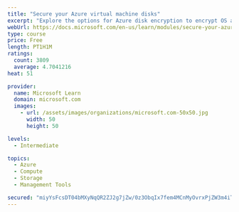 ```yaml
---
title: "Secure your Azure virtual machine disks"
excerpt: "Explore the options for Azure disk encryption to encrypt OS and data disks on existing and new virtual machines."
webUrl: https://docs.microsoft.com/en-us/learn/modules/secure-your-azure-virtual-machine-disks/
type: course
price: Free
length: PT1H1M
ratings:
  count: 3809
  average: 4.7041216
heat: 51

provider:
  name: Microsoft Learn
  domain: microsoft.com
  images:
    - url: /assets/images/organizations/microsoft.com-50x50.jpg
      width: 50
      height: 50

levels:
  - Intermediate

topics:
  - Azure
  - Compute
  - Storage
  - Management Tools

secured: "miyYsFcsDT04bMXyNqQR2ZJ2g7jZw/0z3ObqIx7fem4MCnMyOvrxPjZW3m4iTwJmK5THUN71tTMHZYB4ABXdDtvnWBQqkilulIi/xZSfH2ZeW3IuRGx1hd0DdyCmn+5bonntru3Fs7W+BlsxOwUYgquzlu4BCD+tMw5q5iezexACSzE1fTaujvEpSjX08pKZ7Wsy2zuh+CddjT/ReMgHXarpAp5BILvsQWiTFcFjiBGct1mMPh0cZqiH0bhzwlXdUVtQkUKnEnyiE7WlyJuoU0Wu+GMXDt2KKIxIShQZsPNRepnXboKfd3PG3Q/BK6QE23B4Am/YWiywuxFas6bnYWchkKSAt+2+NNFfFo6GRDWc8cZgmk+haG4CastRr2Ew8PDHgnkCi/zclwxyLXJ5nJgfA5XKZHTDKgDsNee/Kcw=;L8IztMAU1X0jZ0cgCE+PAg=="
---
```


